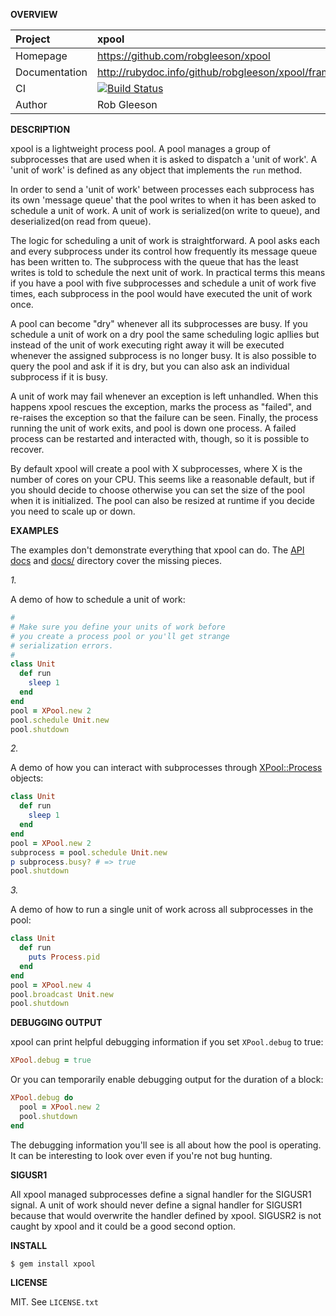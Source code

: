 __OVERVIEW__

| Project         | xpool
|:----------------|:--------------------------------------------------
| Homepage        | https://github.com/robgleeson/xpool
| Documentation   | http://rubydoc.info/github/robgleeson/xpool/frames 
| CI              | [![Build Status](https://travis-ci.org/robgleeson/xpool.png)](https://travis-ci.org/robgleeson/xpool)
| Author          | Rob Gleeson             


__DESCRIPTION__

xpool is a lightweight process pool. A pool manages a group of subprocesses
that are used when it is asked to dispatch a 'unit of work'. A 'unit of work' 
is defined as any object that implements the `run` method.

In order to send a 'unit of work' between processes each subprocess has its own
'message queue' that the pool writes to when it has been asked to schedule a 
unit of work. A unit of work is serialized(on write to queue), and 
deserialized(on read from queue).

The logic for scheduling a unit of work is straightforward. A pool asks each 
and every subprocess under its control how frequently its message queue has 
been written to. The subprocess with the queue that has the least writes is told
to schedule the next unit of work. In practical terms this means if you have a 
pool with five subprocesses and schedule a unit of work five times, each 
subprocess in the pool would have executed the unit of work once.

A pool can become "dry" whenever all its subprocesses are busy. If you schedule
a unit of work on a dry pool the same scheduling logic apllies but instead of
the unit of work executing right away it will be executed whenever the 
assigned subprocess is no longer busy. It is also possible to query the pool 
and ask if it is dry, but you can also ask an individual subprocess if it is
busy.

A unit of work may fail whenever an exception is left unhandled. When this 
happens xpool rescues the exception, marks the process as "failed", and 
re-raises the exception so that the failure can be seen. Finally, the process 
running the unit of work exits, and pool is down one process. A failed process 
can be restarted and interacted with, though, so it is possible to recover.

By default xpool will create a pool with X subprocesses, where X is the number 
of cores on your CPU. This seems like a reasonable default, but if you should 
decide to choose otherwise you can set the size of the pool when it is 
initialized. The pool can also be resized at runtime if you decide you need 
to scale up or down.

__EXAMPLES__

The examples don't demonstrate everything that xpool can do. The 
[API docs](http://rubydoc.info/github/robgleeson/xpool)
and 
[docs/](https://github.com/robgleeson/xpool/tree/master/docs)
directory cover the missing pieces.

_1._

A demo of how to schedule a unit of work: 

```ruby
#
# Make sure you define your units of work before
# you create a process pool or you'll get strange
# serialization errors.
#
class Unit
  def run
    sleep 1
  end
end
pool = XPool.new 2
pool.schedule Unit.new
pool.shutdown
```

_2._

A demo of how you can interact with subprocesses through 
[XPool::Process](http://rdoc.info/github/robgleeson/xpool/master/XPool/Process)
objects:

```ruby
class Unit
  def run
    sleep 1
  end
end
pool = XPool.new 2
subprocess = pool.schedule Unit.new 
p subprocess.busy? # => true
pool.shutdown
```

_3._

A demo of how to run a single unit of work across all subprocesses in the
pool:

```ruby
class Unit
  def run
    puts Process.pid
  end
end
pool = XPool.new 4
pool.broadcast Unit.new
pool.shutdown
```

__DEBUGGING OUTPUT__

xpool can print helpful debugging information if you set `XPool.debug` 
to true:

```ruby
XPool.debug = true
```

Or you can temporarily enable debugging output for the duration of a block:

```ruby
XPool.debug do 
  pool = XPool.new 2
  pool.shutdown
end
```

The debugging information you'll see is all about how the pool is operating. 
It can be interesting to look over even if you're not bug hunting.

__SIGUSR1__

All xpool managed subprocesses define a signal handler for the SIGUSR1 signal.
A unit of work should never define a signal handler for SIGUSR1 because that 
would overwrite the handler defined by xpool. SIGUSR2 is not caught by xpool
and it could be a good second option.


__INSTALL__

    $ gem install xpool

__LICENSE__

MIT. See `LICENSE.txt` 
